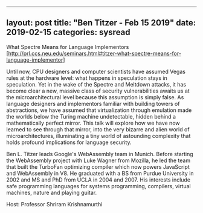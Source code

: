 
---
layout: post
title: "Ben Titzer - Feb 15 2019"
date: 2019-02-15
categories: sysread
---

What Spectre Means for Language Implementors [http://prl.ccs.neu.edu/seminars.html#titzer-what-spectre-means-for-language-implementor]

Until now, CPU designers and computer scientists have assumed Vegas rules at the hardware level: what happens in speculation stays in speculation. Yet in the wake of the Spectre and Meltdown attacks, it has become clear a new, massive class of security vulnerabilities awaits us at the microarchitectural level because this assumption is simply false. As language designers and implementors familiar with building towers of abstractions, we have assumed that virtualization through emulation made the worlds below the Turing machine undetectable, hidden behind a mathematically perfect mirror. This talk will explore how we have now learned to see through that mirror, into the very bizarre and alien world of microarchitectures, illuminating a tiny world of astounding complexity that holds profound implications for language security.

Ben L. Titzer leads Google's WebAssembly team in Munich. Before starting the WebAssembly project with Luke Wagner from Mozilla, he led the team that built the TurboFan optimizing compiler which now powers JavaScript and WebAssembly in V8. He graduated with a BS from Purdue University in 2002 and MS and PhD from UCLA in 2004 and 2007. His interests include safe programming languages for systems programming, compilers, virtual machines, nature and playing guitar.  


Host: Professor Shriram Krishnamurthi

